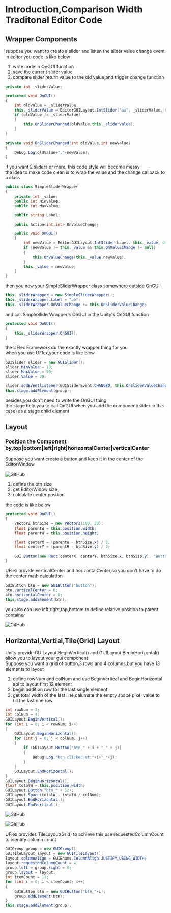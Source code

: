 # Introduction,Comparison Width Traditonal Editor Code

## Wrapper Components

suppose you want to create a slider and listen the slider value change event
in editor you code is like below
1. write code in OnGUI function
2. save the current slider value
3. compare slider return value to the old value,and trigger change function

```csharp
private int _sliderValue;

protected void OnGUI()
{
    int oldValue = _sliderValue;
    this._sliderValue = EditorGUILayout.IntSlider("aa", _sliderValue, 0, 100);
    if (oldValue != _sliderValue)
    {
        this.OnSliderChanged(oldValue,this._sliderValue);
    }
}

private void OnSliderChanged(int oldValue,int newValue)
{
    Debug.Log(oldValue+","+newValue);
}
```

if you want 2 sliders or more, this code style will become messy  
the idea to make code clean is to wrap the value and the change callback to a class

```csharp
public class SimpleSliderWrapper
{
    private int _value;
    public int MinValue;
    public int MaxValue;

    public string Label;

    public Action<int,int> OnValueChange;

    public void OnGUI()
    {
        int newValue = EditorGUILayout.IntSlider(Label, this._value, 0, 100);
        if (newValue != this._value && this.OnValueChange != null)
        {
            this.OnValueChange(this._value,newValue);
        }
        this._value = newValue;
    }
}
```

then you new your SimpleSliderWrapper class somewhere outside OnGUI

```csharp
this._sliderWrapper = new SimpleSliderWrapper();
this._sliderWrapper.Label = "bb";
this._sliderWrapper.OnValueChange += this.OnSliderValueChange;
```

and call SimpleSliderWrapper's OnGUI in the Unity's OnGUI function

```csharp
protected void OnGUI()
{
    this._sliderWrapper.OnGUI();
}
```

the UFlex Framework do the exactly wrapper thing for you  
when you use UFlex,your code is like blow

```csharp
GUISlider slider = new GUISlider();
slider.MinValue = 10;
slider.MaxValue = 50;
slider.Value = 20;

slider.addEventlistener(GUISliderEvent.CHANGED, this.OnSliderValueChanged);
this.stage.addElement(group);
```

besides,you don't need to write the OnGUI thing  
the stage help you to call OnGUI when you add the component(slider in this case) as a stage child element

## Layout

### Position the Component by,top|bottom|left|right|horizontalCenter|verticalCenter

Suppose you want create a button,and keep it in the center of the EditorWindow

![GitHub](https://github.com/terrynoya/UFlex/blob/master/doc/single_centered_button.png)

1. define the btn size
2. get EditorWidow size,
3. calculate center position

the code is like below
```csharp
protected void OnGUI()
{
    Vector2 btnSize = new Vector2(100, 30);
    float parentW = this.position.width;
    float parentH = this.position.height;

    float centerX = (parentW - btnSize.x) / 2;
    float centerY = (parentH - btnSize.y) / 2;

    GUI.Button(new Rect(centerX, centerY, btnSize.x, btnSize.y), "Button");
}
```

UFlex provide verticalCenter and horizontalCenter,so you don't have to do the center math calculation

```csharp
GUIButton btn = new GUIButton("button");
btn.verticalCenter = 0;
btn.horizontalCenter = 0;
this.stage.addElement(btn);
```
you also can use left,right,top,bottom to define relative position to parent container

![GitHub](https://github.com/terrynoya/UFlex/blob/master/doc/top_bottom.jpg)

## Horizontal,Vertial,Tile(Grid) Layout
Unity provide GUILayout.BeginVertical() and GUILayout.BeginHorizontal() allow you to layout your gui component  
Suppose you want a grid of button,3 rows and 4 columns,but you have 13 elements to layout

1. define rowNum and colNum and use BeginVertical and BeginHorizontal api to layout first 12 element
2. begin addition row for the last single element  
3. get total width of the last line,calumate the empty space pixel value to fill the last one row

```csharp
int rowNum = 3;
int colNum = 4;
GUILayout.BeginVertical();
for (int i = 0; i < rowNum; i++)
{
    GUILayout.BeginHorizontal();
    for (int j = 0; j < colNum; j++)
    {
        if (GUILayout.Button("btn_" + i + "_" + j))
        {
            Debug.Log("btn clicked at:"+i+"_"+j);
        }
    }
    GUILayout.EndHorizontal();
}
GUILayout.BeginHorizontal();
float totalW = this.position.width;
GUILayout.Button("btn_" + 12);
GUILayout.Space(totalW - totalW / colNum);
GUILayout.EndHorizontal();
GUILayout.EndVertical();
```

![GitHub](https://github.com/terrynoya/UFlex/blob/master/doc/legacy_grid.jpg)

![GitHub](https://github.com/terrynoya/UFlex/blob/master/doc/uflex_tilelayout.jpg)

UFlex provides TileLayout(Grid) to achieve this,use requestedColumnCount to identify column count

```csharp
GUIGroup group = new GUIGroup();
GUITileLayout layout = new GUITileLayout();
layout.columnAlign = GUIEnums.ColumnAlign.JUSTIFY_USING_WIDTH;
layout.requestedColumnCount = 4;
group.left = group.right = 0;
group.layout = layout;
int itemCount = 13;
for (int i = 0; i < itemCount; i++)
{
    GUIButton btn = new GUIButton("btn_"+i);
    group.addElement(btn);
}
this.stage.addElement(group);
```
